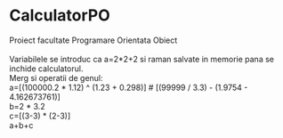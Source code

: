# CalculatorPO
Proiect facultate Programare Orientata Obiect<br />
<br />
Variabilele se introduc ca a=2*2+2 si raman salvate in memorie pana se inchide calculatorul.<br />
Merg si operatii de genul:<br />
a=[(100000.2 * 1.12) ^ (1.23 + 0.298)] # [(99999 / 3.3) - (1.9754 - 4.162673761)]<br />
b=2 * 3.2<br />
c=[(3-3) * (2-3)] <br />
a+b+c<br />
